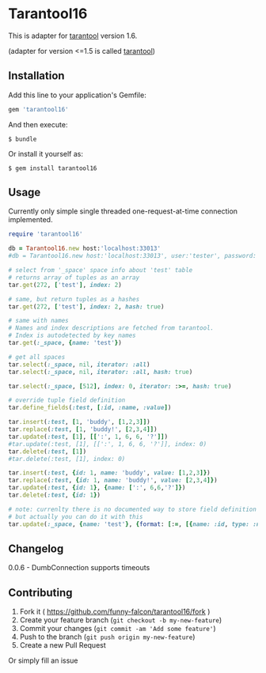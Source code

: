 # Tarantool16

This is adapter for [tarantool](http://tarantool.org) version 1.6.

(adapter for version <=1.5 is called [tarantool](https://github.org/tarantoool/tarantool-ruby))

## Installation

Add this line to your application's Gemfile:

```ruby
gem 'tarantool16'
```

And then execute:

    $ bundle

Or install it yourself as:

    $ gem install tarantool16

## Usage

Currently only simple single threaded one-request-at-time connection implemented.

```ruby
require 'tarantool16'

db = Tarantool16.new host:'localhost:33013'
#db = Tarantool16.new host:'localhost:33013', user:'tester', password:'testpass'

# select from '_space' space info about 'test' table
# returns array of tuples as an array
tar.get(272, ['test'], index: 2)

# same, but return tuples as a hashes
tar.get(272, ['test'], index: 2, hash: true)

# same with names
# Names and index descriptions are fetched from tarantool.
# Index is autodetected by key names
tar.get(:_space, {name: 'test'})

# get all spaces
tar.select(:_space, nil, iterator: :all)
tar.select(:_space, nil, iterator: :all, hash: true)

tar.select(:_space, [512], index: 0, iterator: :>=, hash: true)

# override tuple field definition
tar.define_fields(:test, [:id, :name, :value])

tar.insert(:test, [1, 'buddy', [1,2,3]])
tar.replace(:test, [1, 'buddy!', [2,3,4]])
tar.update(:test, [1], [[':', 1, 6, 6, '?']])
#tar.update(:test, [1], [[':', 1, 6, 6, '?']], index: 0)
tar.delete(:test, [1])
#tar.delete(:test, [1], index: 0)

tar.insert(:test, {id: 1, name: 'buddy', value: [1,2,3]})
tar.replace(:test, {id: 1, name: 'buddy!', value: [2,3,4]})
tar.update(:test, {id: 1}, {name: [':', 6,6,'?']})
tar.delete(:test, {id: 1})

# note: currenlty there is no documented way to store field definition in an tarantool
# but actually you can do it with this
tar.update(:_space, {name: 'test'}, {format: [:=, [{name: :id, type: :num}, {name: :name, type: :str}, {name: :value, type: '*'}]]})

```

## Changelog

0.0.6 - DumbConnection supports timeouts

## Contributing

1. Fork it ( https://github.com/funny-falcon/tarantool16/fork )
2. Create your feature branch (`git checkout -b my-new-feature`)
3. Commit your changes (`git commit -am 'Add some feature'`)
4. Push to the branch (`git push origin my-new-feature`)
5. Create a new Pull Request

Or simply fill an issue
